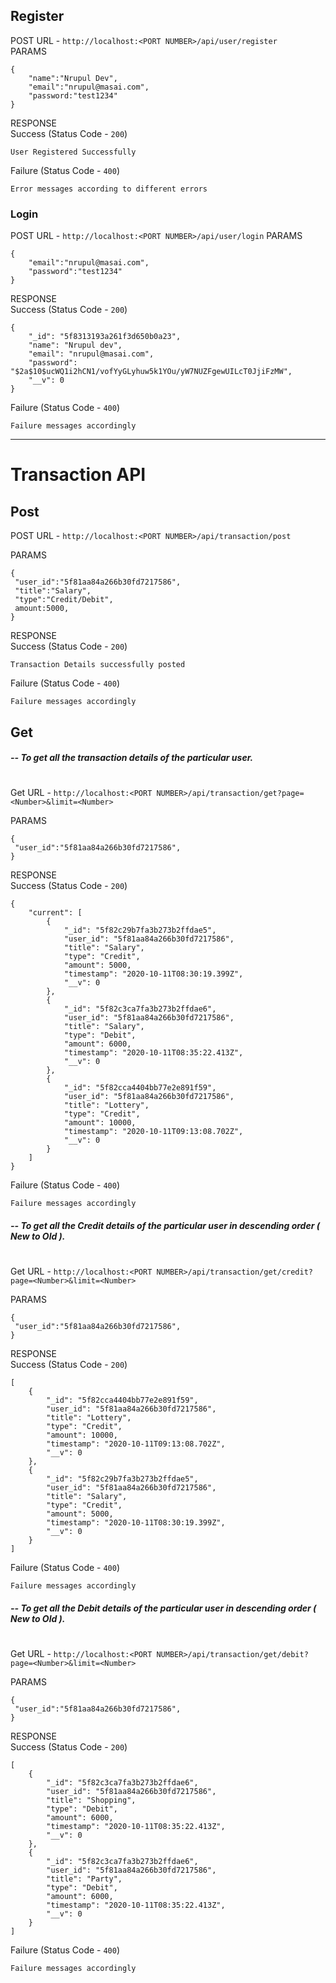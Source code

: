 ## Register
POST URL - `http://localhost:<PORT NUMBER>/api/user/register`  
PARAMS
```
{
    "name":"Nrupul Dev",
    "email":"nrupul@masai.com",
    "password:"test1234"
}
```
RESPONSE  
Success (Status Code - `200`)
```
User Registered Successfully
```
Failure (Status Code - `400`)
```
Error messages according to different errors
```
### Login
POST URL - `http://localhost:<PORT NUMBER>/api/user/login` 
PARAMS
```
{
    "email":"nrupul@masai.com",
    "password":"test1234"
}
```
RESPONSE  
Success (Status Code - `200`)
```
{
    "_id": "5f8313193a261f3d650b0a23",
    "name": "Nrupul dev",
    "email": "nrupul@masai.com",
    "password": "$2a$10$ucWQ1i2hCN1/vofYyGLyhuw5k1YOu/yW7NUZFgewUILcT0JjiFzMW",
    "__v": 0
}
```
Failure (Status Code - `400`)
```
Failure messages accordingly
```
------------------------------------------------------
# Transaction API

## Post
POST URL - `http://localhost:<PORT NUMBER>/api/transaction/post`

PARAMS
```
{
 "user_id":"5f81aa84a266b30fd7217586",
 "title":"Salary",
 "type":"Credit/Debit",
 amount:5000,
}
```
RESPONSE  
Success (Status Code - `200`)
```
Transaction Details successfully posted
```
Failure (Status Code - `400`)
```
Failure messages accordingly
```
## Get
##### -- To get all the transaction details of the particular user.
#
Get URL - `http://localhost:<PORT NUMBER>/api/transaction/get?page=<Number>&limit=<Number>`

PARAMS
```
{
 "user_id":"5f81aa84a266b30fd7217586",
}
```
RESPONSE  
Success (Status Code - `200`)
```
{
    "current": [
        {
            "_id": "5f82c29b7fa3b273b2ffdae5",
            "user_id": "5f81aa84a266b30fd7217586",
            "title": "Salary",
            "type": "Credit",
            "amount": 5000,
            "timestamp": "2020-10-11T08:30:19.399Z",
            "__v": 0
        },
        {
            "_id": "5f82c3ca7fa3b273b2ffdae6",
            "user_id": "5f81aa84a266b30fd7217586",
            "title": "Salary",
            "type": "Debit",
            "amount": 6000,
            "timestamp": "2020-10-11T08:35:22.413Z",
            "__v": 0
        },
        {
            "_id": "5f82cca4404bb77e2e891f59",
            "user_id": "5f81aa84a266b30fd7217586",
            "title": "Lottery",
            "type": "Credit",
            "amount": 10000,
            "timestamp": "2020-10-11T09:13:08.702Z",
            "__v": 0
        }
    ]
}
```
Failure (Status Code - `400`)
```
Failure messages accordingly
```
##### -- To get all the Credit details of the particular user in descending order ( New to Old ).
#
Get URL - `http://localhost:<PORT NUMBER>/api/transaction/get/credit?page=<Number>&limit=<Number>`

PARAMS
```
{
 "user_id":"5f81aa84a266b30fd7217586",
}
```
RESPONSE  
Success (Status Code - `200`)
```
[
    {
        "_id": "5f82cca4404bb77e2e891f59",
        "user_id": "5f81aa84a266b30fd7217586",
        "title": "Lottery",
        "type": "Credit",
        "amount": 10000,
        "timestamp": "2020-10-11T09:13:08.702Z",
        "__v": 0
    },
    {
        "_id": "5f82c29b7fa3b273b2ffdae5",
        "user_id": "5f81aa84a266b30fd7217586",
        "title": "Salary",
        "type": "Credit",
        "amount": 5000,
        "timestamp": "2020-10-11T08:30:19.399Z",
        "__v": 0
    }
]
```
Failure (Status Code - `400`)
```
Failure messages accordingly
```
##### -- To get all the Debit details of the particular user in descending order ( New to Old ).
#
Get URL - `http://localhost:<PORT NUMBER>/api/transaction/get/debit?page=<Number>&limit=<Number>`

PARAMS
```
{
 "user_id":"5f81aa84a266b30fd7217586",
}
```
RESPONSE  
Success (Status Code - `200`)
```
[
    {
        "_id": "5f82c3ca7fa3b273b2ffdae6",
        "user_id": "5f81aa84a266b30fd7217586",
        "title": "Shopping",
        "type": "Debit",
        "amount": 6000,
        "timestamp": "2020-10-11T08:35:22.413Z",
        "__v": 0
    },
    {
        "_id": "5f82c3ca7fa3b273b2ffdae6",
        "user_id": "5f81aa84a266b30fd7217586",
        "title": "Party",
        "type": "Debit",
        "amount": 6000,
        "timestamp": "2020-10-11T08:35:22.413Z",
        "__v": 0
    }
]
```
Failure (Status Code - `400`)
```
Failure messages accordingly
```

